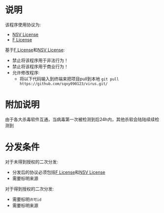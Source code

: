 
# 说明
该程序使用协议为:
 - [NSV License](https://github.com/sqxy090123/sqxy090123.github.io/blob/main/licenses%2Fdownload%2FNSV%20License)
 - [F License](https://github.com/sqxy090123/sqxy090123.github.io/blob/main/licenses%2Fdownload%2FF%20License)

基于[F License](https://github.com/sqxy090123/sqxy090123.github.io/blob/main/licenses%2Fdownload%2FF%20License)和[NSV License](https://github.com/sqxy090123/sqxy090123.github.io/blob/main/licenses%2Fdownload%2FNSV%20License):
 - 禁止将该程序用于非法行为！
 - 禁止将该程序用于商业行为！
 - 允许修改程序:
   - 将以下代码输入到终端来把项目pull到本地
    ```git pull https://github.com/sqxy090123/virus.git/```


# 附加说明
由于各大杀毒软件互通，当病毒第一次被检测到后24h内，其他杀软会陆陆续续检测到

# 分发条件
对于未得到授权的二次分发:
 - 分发后的协议必须包括[F License](https://github.com/sqxy090123/sqxy090123.github.io/blob/main/licenses%2Fdownload%2FF%20License)和[NSV License](https://github.com/sqxy090123/sqxy090123.github.io/blob/main/licenses%2Fdownload%2FNSV%20License)
 - 需要标明来源

对于得到授权的二次分发:
 - 需要标明`许可id`
 - 需要标明来源